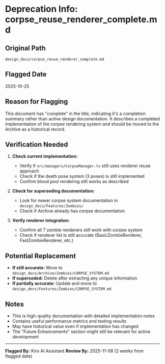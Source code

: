 # Deprecation Info: corpse_reuse_renderer_complete.md

## Original Path

`design_docs/corpse_reuse_renderer_complete.md`

## Flagged Date

2025-10-25

## Reason for Flagging

This document has "complete" in the title, indicating it's a completion summary rather than active design documentation. It describes a completed implementation of the corpse rendering system and should be moved to the Archive as a historical record.

## Verification Needed

1. **Check current implementation:**
   - Verify if `src/managers/CorpseManager.ts` still uses renderer reuse approach
   - Check if the death pose system (3 poses) is still implemented
   - Confirm blood pool rendering still works as described

2. **Check for superseding documentation:**
   - Look for newer corpse system documentation in `design_docs/Features/Zombies/`
   - Check if Archive already has corpse documentation

3. **Verify renderer integration:**
   - Confirm all 7 zombie renderers still work with corpse system
   - Check if renderer list is still accurate (BasicZombieRenderer, FastZombieRenderer, etc.)

## Potential Replacement

- **If still accurate:** Move to `design_docs/Archive/Zombies/CORPSE_SYSTEM.md`
- **If superseded:** Delete after extracting any unique information
- **If partially accurate:** Update and move to `design_docs/Features/Zombies/CORPSE_SYSTEM.md`

## Notes

- This is high-quality documentation with detailed implementation notes
- Contains useful performance metrics and testing results
- May have historical value even if implementation has changed
- The "Future Enhancements" section might still be relevant for active development

---

**Flagged By:** Kiro AI Assistant
**Review By:** 2025-11-08 (2 weeks from flagged date)

